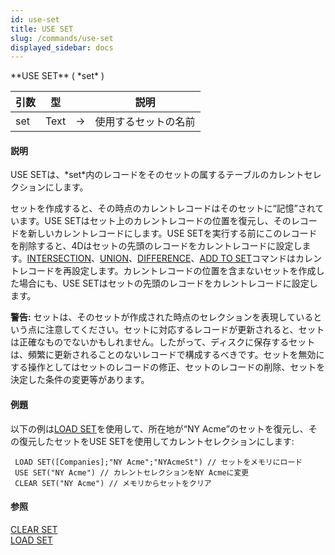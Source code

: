 ```yaml
---
id: use-set
title: USE SET
slug: /commands/use-set
displayed_sidebar: docs
---
```


<!--REF #_command_.USE SET.Syntax-->**USE SET** ( *set* )<!-- END REF-->
<!--REF #_command_.USE SET.Params-->
| 引数 | 型 |  | 説明 |
| --- | --- | --- | --- |
| set | Text | &srarr; | 使用するセットの名前 |

<!-- END REF-->

#### 説明 

<!--REF #_command_.USE SET.Summary-->USE SETは、*set*内のレコードをそのセットの属するテーブルのカレントセレクションにします。<!-- END REF-->

セットを作成すると、その時点のカレントレコードはそのセットに“記憶”されています。USE SETはセット上のカレントレコードの位置を復元し、そのレコードを新しいカレントレコードにします。USE SETを実行する前にこのレコードを削除すると、4Dはセットの先頭のレコードをカレントレコードに設定します。[INTERSECTION](intersection.md "INTERSECTION")、[UNION](union.md "UNION")、[DIFFERENCE](difference.md "DIFFERENCE")、[ADD TO SET](add-to-set.md "ADD TO SET")コマンドはカレントレコードを再設定します。カレントレコードの位置を含まないセットを作成した場合にも、USE SETはセットの先頭のレコードをカレントレコードに設定します。

**警告:** セットは、そのセットが作成された時点のセレクションを表現しているという点に注意してください。セットに対応するレコードが更新されると、セットは正確なものでないかもしれません。したがって、ディスクに保存するセットは、頻繁に更新されることのないレコードで構成するべきです。セットを無効にする操作としてはセットのレコードの修正、セットのレコードの削除、セットを決定した条件の変更等があります。

#### 例題 

以下の例は[LOAD SET](load-set.md "LOAD SET")を使用して、所在地が“NY Acme”のセットを復元し、その復元したセットをUSE SETを使用してカレントセレクションにします:

```4d
 LOAD SET([Companies];"NY Acme";"NYAcmeSt") // セットをメモリにロード
 USE SET("NY Acme") // カレントセレクションをNY Acmeに変更
 CLEAR SET("NY Acme") // メモリからセットをクリア
```

#### 参照 

[CLEAR SET](clear-set.md)  
[LOAD SET](load-set.md)  